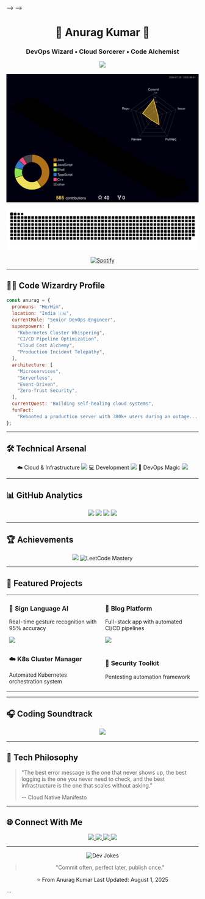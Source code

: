 <!-- <div align="center"> -->
<!---->
<!-- # 🌟 Welcome to Anurag's Digital Universe 🌟 -->
<!---->
<!-- <img src="https://capsule-render.vercel.app/api?type=waving&color=gradient&customColorList=6,11,20&height=200&section=header&text=Anurag%20Kumar&fontSize=80&fontColor=fff&animation=twinkling&fontAlignY=32&desc=Where%20Code%20Meets%20Chaos%20%F0%9F%9A%80&descAlignY=51&descAlign=50"/> -->
<!---->
<!-- <img src="https://readme-typing-svg.herokuapp.com?font=Fira+Code&size=28&duration=3000&pause=1000&color=00D9FF&center=true&vCenter=true&multiline=true&width=800&height=100&lines=Hey!+I'm+Anurag+Kumar+%F0%9F%91%8B;DevOps+Wizard+%7C+Backend+Sorcerer+%F0%9F%A7%99%E2%80%8D%E2%99%82%EF%B8%8F;Kubernetes+Tamer+%7C+Docker+Whisperer+%F0%9F%90%B3;Cloud+Native+Ninja+%7C+CI%2FCD+Guru+%E2%9A%A1;Turning+Coffee+into+Code+Since+2020+%E2%98%95%F0%9F%92%BB" alt="Typing SVG" /> -->
<!---->
<!-- <br/> -->
<!---->
<!-- [![Profile Views](https://komarev.com/ghpvc/?username=Anurag-xo&label=Visitors%20Who%20Survived%20My%20Code&color=blueviolet&style=for-the-badge&logo=github)](https://github.com/Anurag-xo) -->
<!-- [![GitHub followers](https://img.shields.io/github/followers/Anurag-xo?label=Brave%20Souls%20Following&style=for-the-badge&color=orange&logo=github)](https://github.com/Anurag-xo?tab=followers) -->
<!-- [![GitHub Stars](https://img.shields.io/github/stars/Anurag-xo?label=Stars%20Collected&style=for-the-badge&color=yellow&logo=github)](https://github.com/Anurag-xo?tab=repositories) -->
<!---->
<!-- </div> -->
<!---->
<!-- --- -->
<!---->
<!-- <img align="right" alt="Coding Wizard" width="400" src="https://media.giphy.com/media/qgQUggAC3Pfv687qPC/giphy.gif"> -->
<!---->
<!-- ## 🧙‍♂️ The Legend Behind The Code -->
<!---->
<!-- ```javascript -->
<!-- const anuragKumar = { -->
<!--   location: "India 🇮🇳 (Where the magic happens)", -->
<!--   currentRole: "DevOps Wizard & Backend Sorcerer", -->
<!--   dailyRoutine: ["☕ Coffee", "💻 Code", "🐛 Debug", "🔄 Repeat"], -->
<!--   superPowers: [ -->
<!--     "Turning 404 errors into 200 OK ✨", -->
<!--     "Making servers purr like kittens 🐱", -->
<!--     "Speaking fluent Kubernetes 🗣️", -->
<!--     "Debugging with my eyes closed 👁️", -->
<!--   ], -->
<!--   code: ["JavaScript", "TypeScript", "Python", "C++", "Bash", "YAML"], -->
<!--   askMeAbout: [ -->
<!--     "Why my Docker containers are happier than me 🐳", -->
<!--     "How I convinced Kubernetes to be my friend 🤝", -->
<!--     "The art of making CI/CD pipelines that don't break 🎨", -->
<!--     "Why I name my servers after Marvel characters 🦸‍♂️", -->
<!--   ], -->
<!--   technologies: { -->
<!--     cloudMagic: { -->
<!--       platforms: ["AWS ☁️", "GCP 🌩️", "Azure 🌨️"], -->
<!--       containerization: ["Docker 🐳", "Kubernetes ⚓", "Helm ⛵"], -->
<!--       cicd: ["Jenkins 🏗️", "GitHub Actions 🎬", "GitLab CI 🦊"], -->
<!--       monitoring: ["Prometheus 🔥", "Grafana 📊", "ELK Stack 🦌"], -->
<!--       iac: ["Terraform 🏗️", "Ansible 📜", "CloudFormation ☁️"], -->
<!--     }, -->
<!--     backendSorcery: { -->
<!--       languages: ["Node.js 🟢", "Python 🐍", "C++ ⚡"], -->
<!--       databases: ["MongoDB 🍃", "PostgreSQL 🐘", "Redis ⚡", "Supabase 🚀"], -->
<!--       frameworks: ["Express 🚂", "FastAPI 🏃‍♂️", "Django 🎸"], -->
<!--     }, -->
<!--     cyberNinja: [ -->
<!--       "Penetration Testing 🥷", -->
<!--       "Network Security 🛡️", -->
<!--       "Kali Linux 🐉", -->
<!--     ], -->
<!--   }, -->
<!--   currentMission: -->
<!--     "Building cloud-native apps that scale to infinity and beyond! 🚀", -->
<!--   learningQuest: "Mastering the dark arts of distributed systems 🌌", -->
<!--   funFact: -->
<!--     "I once fixed a production bug by turning it off and on again... twice! 🔄", -->
<!--   motto: "Code hard, deploy harder, debug hardest! 💪", -->
<!-- }; -->
<!---->
<!-- console.log("Welcome to my digital realm! 🌟"); -->
<!-- ``` -->
<!---->
<!-- <br clear="right"/> -->
<!---->
<!-- --- -->
<!---->
<!-- ## 🎯 My Legendary Tech Arsenal -->
<!---->
<!-- <div align="center"> -->
<!---->
<!-- ### ☁️ Cloud & Infrastructure Mastery -->
<!---->
<!-- <img src="https://skillicons.dev/icons?i=aws,gcp,azure,docker,kubernetes,linux,terraform,ubuntu,kali,redhat,ansible,jenkins&theme=dark&perline=6" /> -->
<!---->
<!-- ### 🔄 CI/CD & DevOps Wizardry -->
<!---->
<!-- <img src="https://skillicons.dev/icons?i=githubactions,gitlab,prometheus,grafana,nginx,redis,mongodb,postgres&theme=dark&perline=4" /> -->
<!---->
<!-- ### 💻 Programming Languages & Frameworks -->
<!---->
<!-- <img src="https://skillicons.dev/icons?i=python,cpp,nodejs,javascript,typescript,bash,fastapi,express,django,flask&theme=dark&perline=5" /> -->
<!---->
<!-- ### 🛠️ Tools of the Trade -->
<!---->
<!-- <img src="https://skillicons.dev/icons?i=git,vscode,vim,neovim,postman,figma,supabase&theme=dark&perline=4" /> -->
<!---->
<!-- </div> -->
<!---->
<!-- --- -->
<!---->
<!-- ## 🏆 The Hall of Fame (GitHub Stats That Make Me Proud) -->
<!---->
<!-- <div align="center"> -->
<!---->
<!-- <img width="49%" src="https://github-readme-stats-git-masterrstaa-rickstaa.vercel.app/api?username=Anurag-xo&show_icons=true&theme=radical&hide_border=true&count_private=true&include_all_commits=true&custom_title=Anurag's%20Coding%20Adventures" /> -->
<!-- <img width="49%" src="https://github-readme-streak-stats.herokuapp.com?user=Anurag-xo&theme=radical&hide_border=true&date_format=M%20j%5B%2C%20Y%5D&fire=FF6B35&ring=FF6B35&currStreakLabel=FF6B35" /> -->
<!---->
<!-- <img width="49%" src="https://github-readme-stats-git-masterrstaa-rickstaa.vercel.app/api/top-langs/?username=Anurag-xo&layout=compact&theme=radical&hide_border=true&langs_count=10&hide=html,css&custom_title=Languages%20I%20Speak%20Fluently" /> -->
<!-- <img width="49%" src="https://github-readme-activity-graph.vercel.app/graph?username=Anurag-xo&theme=redical&hide_border=true&custom_title=My%20Coding%20Journey" /> -->
<!---->
<!-- </div> -->
<!---->
<!-- --- -->
<!---->
<!-- ## 🎮 3D Contribution Universe -->
<!---->
<!-- <div align="center"> -->
<!---->
<!-- ![3D Contribution Graph](https://raw.githubusercontent.com/Anurag-xo/Anurag-xo/main/profile-3d-contrib/profile-gitblock.svg) -->
<!---->
<!-- <details> -->
<!-- <summary>🎭 Click to see my contribution snake in action!</summary> -->
<!-- <br/> -->
<!---->
<!-- <picture> -->
<!--   <source media="(prefers-color-scheme: dark)" srcset="https://raw.githubusercontent.com/Anurag-xo/Anurag-xo/output/github-contribution-grid-snake-dark.svg" /> -->
<!--   <source media="(prefers-color-scheme: light)" srcset="https://raw.githubusercontent.com/Anurag-xo/Anurag-xo/output/github-contribution-grid-snake.svg" /> -->
<!--   <img alt="github contribution grid snake animation" src="(https://raw.githubusercontent.com/Anurag-xo/Anurag-xo/main/profile-3d-contrib/profile-gitblock.svg)" /> -->
<!-- </picture> -->
<!---->
<!-- </details> -->
<!---->
<!-- </div> -->
<!---->
<!-- ## 📊 GitHub Metrics -->
<!---->
<!-- ![Metrics](https://metrics.lecoq.io/Anurag-xo?template=classic&base.header=0&base.activity=0&base.community=0&base.repositories=0&base.metadata=0&isocalendar=1&isocalendar.duration=full-year&languages=1&languages.colors=github&languages.threshold=0%25&achievements=1&achievements.threshold=C&achievements.secrets=true&config.timezone=Asia%2FKolkata) -->
<!---->
<!-- ## 🏅 Trophy Cabinet (Because I'm Awesome) -->
<!---->
<!-- <div align="center"> -->
<!---->
<!-- [![trophy](https://github-profile-trophy.vercel.app/?username=Anurag-xo&theme=radical&column=4&margin-w=15&margin-h=15&no-bg=true&no-frame=true)](https://github.com/ryo-ma/github-profile-trophy) -->
<!---->
<!-- </div> -->
<!---->
<!-- --- -->
<!---->
<!-- ## 🧠 LeetCode Adventures (Where Logic Meets Madness) -->
<!---->
<!-- <div align="center"> -->
<!---->
<!-- <img src="https://leetcard.jacoblin.cool/Anurag8081?theme=dark&font=Fira+Code&ext=contest&width=500" alt="Anurag's LeetCode Journey" /> -->
<!---->
<!-- <br/> -->
<!---->
<!-- _"I solve problems for fun... and sometimes they solve me back! 🤯"_ -->
<!---->
<!-- </div> -->
<!---->
<!-- --- -->
<!---->
<!-- ## 🚀 Featured Projects (My Digital Children) -->
<!---->
<!-- <div align="center"> -->
<!---->
<!-- <table> -->
<!-- <tr> -->
<!-- <td width="50%"> -->
<!---->
<!-- ### 🤖 [Sign Language Detector](https://github.com/Anurag-xo/sign-language-detection) -->
<!---->
<!-- _Teaching machines to understand human gestures_ -->
<!---->
<!-- - 🎯 AI-powered real-time recognition -->
<!-- - 🧠 Computer Vision magic -->
<!-- - 💡 Making technology accessible -->
<!---->
<!-- [![Repo Card](https://github-readme-stats.vercel.app/api/pin/?username=Anurag-xo&repo=sign-language-detection&theme=radical&hide_border=true)](https://github.com/Anurag-xo/sign-language-detection) -->
<!---->
<!-- </td> -->
<!-- <td width="50%"> -->
<!---->
<!-- ### 📝 [Blog Web App](https://github.com/Anurag-xo/Blog-web) -->
<!---->
<!-- _Where thoughts become digital reality_ -->
<!---->
<!-- - 🚀 Full-stack architecture -->
<!-- - 🔄 Complete DevOps pipeline -->
<!-- - 📊 Production-ready deployment -->
<!---->
<!-- [![Repo Card](https://github-readme-stats.vercel.app/api/pin/?username=Anurag-xo&repo=Blog-web&theme=radical&hide_border=true)](https://github.com/Anurag-xo/Blog-web) -->
<!---->
<!-- </td> -->
<!-- </tr> -->
<!-- </table> -->
<!---->
<!-- ### 🌟 Other Epic Creations: -->
<!---->
<!-- - ☁️ **Kubernetes Cluster Automation** - _Making K8s bend to my will_ -->
<!-- - 🔐 **Security Automation Suite** - _Because hackers don't sleep_ -->
<!-- - 🐳 **Docker Orchestration Platform** - _Container whispering at its finest_ -->
<!-- - 📊 **Monitoring Dashboard** - _Keeping an eye on everything, everywhere_ -->
<!---->
<!-- </div> -->
<!---->
<!-- --- -->
<!---->
<!-- ## 🎵 Currently Vibing To (My Coding Soundtrack) -->
<!---->
<!-- <div align="center"> -->
<!---->
<!-- [![Spotify](https://spotify-github-profile.vercel.app/api/spotify?background_color=0d1117&border_color=ffffff&limit=5)](https://open.spotify.com/user/31k6rlp4bm2dceiz5k6u5wp5l43m) -->
<!---->
<!-- _"Good code needs good music! 🎶"_ -->
<!---->
<!-- </div> -->
<!---->
<!-- --- -->
<!---->
<!-- ## 📚 Latest Blog Posts & Brain Dumps -->
<!---->
<!-- <div align="center"> -->
<!---->
<!-- <!-- BLOG-POST-LIST:START --> -->
<!---->
<!-- - 🚀 **Kubernetes Secrets Revealed**: _How I Made K8s My Best Friend_ -->
<!-- - 🔐 **DevSecOps Chronicles**: _Securing Pipelines Without Losing Sanity_ -->
<!-- - ☁️ **Multi-Cloud Madness**: _Why I Use All Three and You Should Too_ -->
<!-- - 🐍 **Python for DevOps**: _Automating Everything (Including My Coffee)_ -->
<!-- - 🔧 **Infrastructure as Code**: _When YAML Becomes Your Love Language_ -->
<!-- <!-- BLOG-POST-LIST:END --> -->
<!---->
<!-- </div> -->
<!---->
<!-- --- -->
<!---->
<!-- ## 🎭 Terminal Shenanigans & Fun Stats -->
<!---->
<!-- ```bash -->
<!-- ┌─[anurag@devops-master]─[~/life/coding-adventures] -->
<!-- └──╼ $ whoami -->
<!-- Anurag Kumar — Code Wizard 🧙‍♂️, Infrastructure Whisperer 🗣️, Bug Terminator 🔫 -->
<!---->
<!-- ┌─[anurag@devops-master]─[~/life/coding-adventures] -->
<!-- └──╼ $ pwd -->
<!-- /home/anurag/universe/digital-realm/awesome-projects -->
<!---->
<!-- ┌─[anurag@devops-master]─[~/life/coding-adventures] -->
<!-- └──╼ $ ls -la --humor -->
<!-- total ∞ -->
<!-- drwxr-xr-x 42 anurag anurag  4096 🚀 kubernetes-magic/ -->
<!-- drwxr-xr-x 33 anurag anurag  4096 🐳 docker-containers/ -->
<!-- drwxr-xr-x 21 anurag anurag  4096 ⚙️ helm-charts/ -->
<!-- drwxr-xr-x 15 anurag anurag  4096 ☁️ terraform-wizardry/ -->
<!-- drwxr-xr-x 12 anurag anurag  4096 🔐 security-fortress/ -->
<!-- drwxr-xr-x  9 anurag anurag  4096 📊 monitoring-empire/ -->
<!-- drwxr-xr-x  6 anurag anurag  4096 🐍 python-scripts/ -->
<!-- drwxr-xr-x  3 anurag anurag  4096 ☕ coffee-recipes/ -->
<!-- -rw-r--r--  1 anurag anurag  2048 📖 README.md -->
<!-- -rw-r--r--  1 anurag anurag  1024 🔧 Dockerfile -->
<!-- -rw-r--r--  1 anurag anurag   512 ⚡ docker-compose.yml -->
<!-- -rw-r--r--  1 anurag anurag   256 🎯 .gitignore -->
<!---->
<!-- ┌─[anurag@devops-master]─[~/life/coding-adventures] -->
<!-- └──╼ $ cat current_status.txt -->
<!-- Status: Building the future, one container at a time! 🐳 -->
<!-- Mood: Caffeinated and ready to deploy! ☕ -->
<!-- Current Mission: Making servers happy and users happier! 😊 -->
<!-- Bug Count: -1 (I fix more than I create... I think 🤔) -->
<!---->
<!-- ┌─[anurag@devops-master]─[~/life/coding-adventures] -->
<!-- └──╼ $ fortune | cowsay -->
<!--  _________________________________ -->
<!-- < Code is poetry, bugs are typos! > -->
<!--  --------------------------------- -->
<!--         \   ^__^ -->
<!--          \  (oo)\_______ -->
<!--             (__)\       )\/\ -->
<!--                 ||----w | -->
<!--                 ||     || -->
<!-- ``` -->
<!---->
<!-- --- -->
<!---->
<!-- ## 🎪 When I'm Not Conquering The Digital World -->
<!---->
<!-- <div align="center"> -->
<!---->
<!-- <img src="https://media.giphy.com/media/L8K62iTDkzGX6/giphy.gif" width="300" height="200"/> -->
<!---->
<!-- ```yaml -->
<!-- life_outside_code: -->
<!--   hobbies: -->
<!--     - 🎵 Curating the perfect coding playlist -->
<!--     - 🎮 Gaming (because virtual worlds need exploring too) -->
<!--     - 📚 Reading about tech that doesn't exist yet -->
<!--     - 🏃‍♂️ Running (from production bugs... just kidding!) -->
<!--     - ☕ Coffee brewing (the fuel of innovation) -->
<!--     - 🔐 Ethical hacking (legally breaking things) -->
<!--     - 🌱 Contributing to open source (giving back to the community) -->
<!--     - 🎭 Making tech memes (someone has to do it) -->
<!---->
<!--   philosophy: -->
<!--     - "If it works, don't touch it... but document it!" -->
<!--     - "There are only 10 types of people: those who understand binary and those who don't" -->
<!--     - "99 little bugs in the code, 99 little bugs... take one down, patch it around, 117 little bugs in the code!" -->
<!---->
<!--   current_obsession: "Making Kubernetes clusters that are more stable than my sleep schedule" -->
<!-- ``` -->
<!---->
<!-- </div> -->
<!---->
<!-- --- -->
<!---->
<!-- ## 🌐 Let's Connect & Build Something Epic! -->
<!---->
<!-- <div align="center"> -->
<!---->
<!-- [![LinkedIn](https://img.shields.io/badge/LinkedIn-Let's%20Network!-0077B5?style=for-the-badge&logo=linkedin&logoColor=white&labelColor=0077B5)](https://www.linkedin.com/in/anurag-kumar-b1a790249/) -->
<!-- [![Twitter](https://img.shields.io/badge/Twitter-Follow%20My%20Journey-1DA1F2?style=for-the-badge&logo=twitter&logoColor=white&labelColor=1DA1F2)](https://twitter.com/anuragxo1221) -->
<!-- [![Portfolio](https://img.shields.io/badge/Portfolio-Check%20My%20Work-FF5722?style=for-the-badge&logo=firefox&logoColor=white&labelColor=FF5722)](https://notrlyanurag.duckdns.org) -->
<!-- [![Email](https://img.shields.io/badge/Gmail-Let's%20Chat-D14836?style=for-the-badge&logo=gmail&logoColor=white&labelColor=D14836)](mailto:anuragrko42004@gmail.com) -->
<!-- [![LeetCode](https://img.shields.io/badge/LeetCode-Solve%20Together-FFA116?style=for-the-badge&logo=leetcode&logoColor=white&labelColor=FFA116)](https://leetcode.com/Anurag8081) -->
<!---->
<!-- <br/> -->
<!---->
<!-- **💡 Pro Tip:** _If you made it this far, you deserve a cookie! 🍪_ -->
<!---->
<!-- </div> -->
<!---->
<!-- --- -->
<!---->
<!-- ## 💫 Daily Dose of Wisdom -->
<!---->
<!-- <div align="center"> -->
<!---->
<!-- ![Quote](https://quotes-github-readme.vercel.app/api?type=horizontal&theme=radical&quote=The%20best%20error%20message%20is%20the%20one%20that%20never%20shows%20up&author=Thomas%20Fuchs) -->
<!---->
<!-- </div> -->
<!---->
<!-- --- -->
<!---->
<!-- ## 🎊 The Grand Finale -->
<!---->
<!-- <div align="center"> -->
<!---->
<!-- ### 🌟 Thanks for visiting my digital playground! 🌟 -->
<!---->
<!-- <img src="https://media.giphy.com/media/LnQjpWaON8nhr21vNW/giphy.gif" width="60"> -->
<!---->
<!-- _I love connecting with fellow code warriors, cloud crusaders, and DevOps disciples!_   -->
<!-- _If you want to collaborate, share memes, or just say hi, I'm always up for a good tech chat!_ 😊 -->
<!---->
<!-- <br/> -->
<!---->
<!-- **🚀 Remember:** _"In a world full of bugs, be the debugger!"_ -->
<!---->
<!-- <br/> -->
<!---->
<!-- <img src="https://readme-jokes.vercel.app/api?theme=radical&hideBorder" alt="Jokes Card" /> -->
<!---->
<!-- </div> -->
<!---->
<!-- --- -->
<!---->
<!-- <div align="center"> -->
<!---->
<!-- **⭐️ Crafted with ❤️, ☕, and a lot of 🐛 by [Anurag Kumar](https://github.com/Anurag-xo)** -->
<!---->
<!-- <img src="https://capsule-render.vercel.app/api?type=waving&color=gradient&customColorList=6,11,20&height=100&section=footer&animation=twinkling"/> -->
<!---->
<!-- </div> -->
<!---->
<div align="center">

# 🌟 Anurag Kumar 🌟

### DevOps Wizard • Cloud Sorcerer • Code Alchemist

<img src="https://capsule-render.vercel.app/api?type=waving&color=gradient&customColorList=6,11,20&height=200&section=header&text=Anurag%20Kumar&fontSize=80&fontColor=fff&animation=twinkling&fontAlignY=32&desc=Where%20Infrastructure%20Meets%20Innovation%20%F0%9F%9A%80&descAlignY=51&descAlign=50"/>

[![3D Dark Mode Contributions](https://raw.githubusercontent.com/Anurag-xo/Anurag-xo/main/profile-3d-contrib/profile-night-rainbow.svg)](https://github.com/Anurag-xo)

![Dark Mode Snake](https://raw.githubusercontent.com/Anurag-xo/Anurag-xo/output/github-contribution-grid-snake-dark.svg)

[![Spotify](https://spotify-github-profile.vercel.app/api/view?uid=31k6rlp4bm2dceiz5k6u5wp5l43m&cover_image=true&theme=novatorem&bar_color=53b14f&bar_color_cover=true)](https://spotify-github-profile.vercel.app/api/view?uid=31k6rlp4bm2dceiz5k6u5wp5l43m&redirect=true)

</div>

---

## 🧙‍♂️ Code Wizardry Profile

```javascript
const anurag = {
  pronouns: "He/Him",
  location: "India 🇮🇳",
  currentRole: "Senior DevOps Engineer",
  superpowers: [
    "Kubernetes Cluster Whispering",
    "CI/CD Pipeline Optimization",
    "Cloud Cost Alchemy",
    "Production Incident Telepathy",
  ],
  architecture: [
    "Microservices",
    "Serverless",
    "Event-Driven",
    "Zero-Trust Security",
  ],
  currentQuest: "Building self-healing cloud systems",
  funFact:
    "Rebooted a production server with 300k+ users during an outage... with no downtime",
};
```

---

## 🛠️ Technical Arsenal

<div align="center">
☁️ Cloud & Infrastructure
<img src="https://skillicons.dev/icons?i=aws,gcp,azure,kubernetes,docker,terraform,ansible,linux&theme=dark&perline=8" />
💻 Development
<img src="https://skillicons.dev/icons?i=python,nodejs,typescript,cpp,go,rust,fastapi,django&theme=dark&perline=8" />
🔮 DevOps Magic
<img src="https://skillicons.dev/icons?i=githubactions,jenkins,argocd,prometheus,grafana,redis,postgres,supabase&theme=dark&perline=8" />
</div>

---

## 📊 GitHub Analytics

<div align="center">
<img width="48%" src="https://github-readme-stats.vercel.app/api?username=Anurag-xo&show_icons=true&theme=radical&hide_border=true&count_private=true&include_all_commits=true&custom_title=Code+Alchemy" /> 
<img width="48%" src="https://github-readme-streak-stats.herokuapp.com?user=Anurag-xo&theme=radical&hide_border=true&date_format=M%20j%5B%2C%20Y%5D&fire=FF6B35&ring=FF6B35" />
<img width="48%" src="https://github-readme-stats.vercel.app/api/top-langs/?username=Anurag-xo&layout=compact&theme=radical&hide_border=true&langs_count=8&hide=html,css&custom_title=Languages+Mastered" /> 
<img width="48%" src="https://github-readme-activity-graph.vercel.app/graph?username=Anurag-xo&theme=redical&hide_border=true&custom_title=Contribution+Map" />
</div>

---

## 🏆 Achievements

<div align="center">
<img src="https://github-profile-trophy.vercel.app/?username=Anurag-xo&theme=radical&column=4&margin-w=15&no-bg=true" />
<img src="https://leetcard.jacoblin.cool/Anurag8081?theme=dark&font=Fira+Code&ext=contest&width=500" alt="LeetCode Mastery" />
</div>

---

## 🚀 Featured Projects

<table> 
<tr> 
<td width="50%"> 
<h3>🤖 Sign Language AI</h3> 
<p>Real-time gesture recognition with 95% accuracy</p> 
<a href="https://github.com/Anurag-xo/sign-language-detection"> 
<img src="https://github-readme-stats.vercel.app/api/pin/?username=Anurag-xo&repo=sign-language-detection&theme=radical" /> 
</a> 
</td> 
<td width="50%"> 
<h3>📝 Blog Platform</h3> 
<p>Full-stack app with automated CI/CD pipelines</p> 
<a href="https://github.com/Anurag-xo/Blog-web"> 
<img src="https://github-readme-stats.vercel.app/api/pin/?username=Anurag-xo&repo=Blog-web&theme=radical" /> 
</a> 
</td> 
</tr> 
<tr> 
<td width="50%"> 
<h3>☁️ K8s Cluster Manager</h3> 
<p>Automated Kubernetes orchestration system</p> 
</td> 
<td width="50%"> 
<h3>🔐 Security Toolkit</h3> 
<p>Pentesting automation framework</p> 
</td> 
</tr> 
</table>

---

## 🎧 Coding Soundtrack

<div align="center">
<img src="https://spotify-github-profile.vercel.app/api/view?uid=31k6rlp4bm2dceiz5k6u5wp5l43m&cover_image=true&theme=novatorem&bar_color=53b14f&bar_color_cover=true" />
</div>

---

## 💬 Tech Philosophy

> "The best error message is the one that never shows up, the best logging is the one you never need to check, and the best infrastructure is the one that scales without asking."
>
> -- Cloud Native Manifesto

---

## 🌐 Connect With Me

<div align="center">
<a href="https://www.linkedin.com/in/anurag-kumar-b1a790249/">
<img src="https://img.shields.io/badge/-@anuragkumar-0077B5?style=for-the-badge&logo=linkedin&logoColor=white" />
</a>
<a href="https://twitter.com/anuragxo1221">
<img src="https://img.shields.io/badge/-@anuragxo1221-1DA1F2?style=for-the-badge&logo=twitter&logoColor=white" />
</a>
<a href="mailto:anuragrko42004@gmail.com">
<img src="https://img.shields.io/badge/-anuragrko42004@gmail.com-D14836?style=for-the-badge&logo=gmail&logoColor=white" />
</a>
<a href="https://notrlyanurag.duckdns.org">
<img src="https://img.shields.io/badge/-Portfolio-FF5722?style=for-the-badge&logo=firefox&logoColor=white" />
</a>
</div>

---

<div align="center">
<img src="https://readme-jokes.vercel.app/api?theme=radical&hideBorder" alt="Dev Jokes" width="500" />

> "Commit often, perfect later, publish once."

⭐️ From Anurag Kumar
Last Updated: August 1, 2025
</div>```
